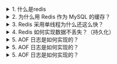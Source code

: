 <details>
  <summary>1.	什么是redis</summary>

Redis 是一种基于内存的数据库，对数据的读写操作都是在内存中完成，因此读写速度非常快，常用于缓存，消息队列、分布式锁等场景。

Redis 提供了多种数据类型来支持不同的业务场景，比如 String(SDS)、Hash(哈希+压缩列表)、 List (双向链表+压缩列表)、Set(哈希)、Zset(跳表)、Bitmaps（位图）、HyperLogLog（基数统计）、GEO（地理信息）、Stream（流），并且对数据类型的操作都是原子性的，因为执行命令由单线程负责的，不存在并发竞争的问题。

除此之外，Redis 还支持事务 、持久化、Lua 脚本、多种集群方案（主从复制模式、哨兵模式、切片机群模式）、发布/订阅模式，内存淘汰机制、过期删除机制等等。

</details>

<details>
  <summary>2.	为什么用 Redis 作为 MySQL 的缓存？</summary>

Redis具备高性能（访问内存）、具备高并发

Redis是单线程：接收客户端请求->解析请求 ->进行数据读写等操作->发送数据给客户端」； 后台处理IO任务是多线程
  
</details>

<details>
  <summary>3.	Redis 采用单线程为什么还这么快？</summary>
  
Redis 的大部分操作都在内存中完成，并且采用了高效的数据结构，因此 Redis 瓶颈可能是机器的内存或者网络带宽，而并非 CPU，既然 CPU 不是瓶颈，那么自然就采用单线程的解决方案了；

Redis 采用单线程模型可以避免了多线程之间的竞争，省去了多线程切换带来的时间和性能上的开销，而且也不会导致死锁问题。

Redis 采用了 I/O 多路复用机制处理大量的客户端 Socket 请求
</details>

<details>
  <summary>4.	Redis 如何实现数据不丢失？（持久化）</summary>

AOF 日志：每执行一条写操作命令，就把该命令以追加的方式写入到一个文件里；

RDB 快照：将某一时刻的内存数据，以二进制的方式写入磁盘；

混合持久化方式：Redis 4.0 新增的方式，集成了 AOF 和 RBD 的优点；

</details>

<details>
  <summary>5. AOF 日志是如何实现的？</summary>

Redis 在执行完一条写操作命令后，就会把该命令以追加的方式写入到一个文件里，然后 Redis 重启时，会读取该文件记录的命令，然后逐一执行命令的方式来进行数据恢复。
Reids 是先执行写操作命令后，才将该命令记录到 AOF 日志里的，这么做其实有两个好处。

1.避免额外的检查开销；2.不会阻塞当前写操作命令的执行。但是可能会导致数据丢失或者阻塞其他操作。

</details>

<details>
  <summary>5. AOF 日志是如何实现的？</summary>

Redis 在执行完一条写操作命令后，就会把该命令以追加的方式写入到一个文件里，然后 Redis 重启时，会读取该文件记录的命令，然后逐一执行命令的方式来进行数据恢复。
Reids 是先执行写操作命令后，才将该命令记录到 AOF 日志里的，这么做其实有两个好处。

1.避免额外的检查开销；2.不会阻塞当前写操作命令的执行。但是可能会导致数据丢失或者阻塞其他操作。

</details>

<details>
  <summary>5. AOF 日志是如何实现的？</summary>

Redis 在执行完一条写操作命令后，就会把该命令以追加的方式写入到一个文件里，然后 Redis 重启时，会读取该文件记录的命令，然后逐一执行命令的方式来进行数据恢复。
Reids 是先执行写操作命令后，才将该命令记录到 AOF 日志里的，这么做其实有两个好处。

1.避免额外的检查开销；2.不会阻塞当前写操作命令的执行。但是可能会导致数据丢失或者阻塞其他操作。
![image](https://github.com/user-attachments/assets/7cb293f4-ec15-429f-b0b8-effdf195193a)


</details>
